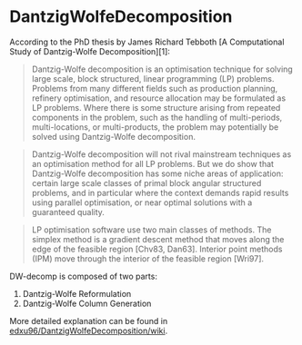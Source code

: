 # DantzigWolfeDecomposition

According to the PhD thesis by James Richard Tebboth [A Computational Study of Dantzig-Wolfe Decomposition][1]:

> Dantzig-Wolfe decomposition is an optimisation technique for solving large scale, block structured, linear programming (LP) problems. Problems from many different fields such as production planning, refinery optimisation, and resource allocation may be formulated as LP problems. Where there is some structure arising from repeated components in the problem, such as the handling of multi-periods, multi-locations, or multi-products, the problem may potentially be solved using Dantzig-Wolfe decomposition.

> Dantzig-Wolfe decomposition will not rival mainstream techniques as an optimisation method for all LP problems. But we do show that Dantzig-Wolfe decomposition has some niche areas of application: certain large scale classes of primal block angular structured problems, and in particular where the context demands rapid results using parallel optimisation, or near optimal solutions with a guaranteed quality.

> LP optimisation software use two main classes of methods. The simplex method is a gradient descent method that moves along the edge of the feasible region [Chv83, Dan63]. Interior point methods (IPM) move through the interior of the feasible region [Wri97].

DW-decomp is composed of two parts:
1. Dantzig-Wolfe Reformulation
2. Dantzig-Wolfe Column Generation

More detailed explanation can be found in [edxu96/DantzigWolfeDecomposition/wiki](https://github.com/edxu96/DantzigWolfeDecomposition/wiki/1-Home).
